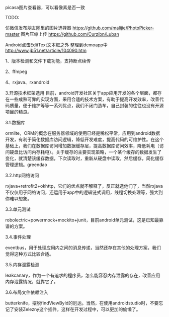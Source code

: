 
picasa图片查看器，可以看像素是否一致



TODO:

仿微信发布朋友圈里的图片选择器
https://github.com/malijie/PhotoPicker-master
图片压缩上传
https://github.com/Curzibn/Luban


Android点击EditText文本框之外 整理到demoapp中 http://www.jb51.net/article/104090.htm

1、版本检测和文件下载功能，支持断点续传

2、ffmpeg

4、rxjava、rxandroid



3.开源技术框架选用
目前，android开发社区关于app应用开发的各个层面，都存在一些成熟可靠的实现方面，采用合适的技术方案，有助于提高开发效率，改善代码质量，便于维护等等一系列优点，我们不闭门造车，自己封装的往往也没有开源项目的精良。

3.1.数据库

ormlite，ORM的概念在服务器领域的使用已经是稀松平常，应用到android数据开发，有利于简化数据库访问逻辑，降低开发难度，提高代码的可维护性。在这个基础上，我们在数据库访问增加数据缓存层，提高数据库访问效率，降低耗电（访问硬盘比访问内存耗电）。关于缓存的主要实现策略，一个某个缓存的数据发生了变化，就清楚该缓存数据，下次读取时，重新从硬盘中读取，然后缓存，简化缓存管理逻辑。greendao

3.2.http网络访问

rxjava+retrofit2+okhttp，它们的优点就不解释了，反正就选他们了，当然rxjava不仅仅用于网络访问，还运用于app中的逻辑链式调用，线程切换处理等，强大到你难以想象。

3.3.单元测试

robolectric+powermock+mockito+junit，目前android单元测试，这是已知最靠谱的方案。

3.4.事件处理

eventbus，用于处理应用内之间的消息传递，当然还存在其他的处理方案，我们觉得这种方式比较合适。

3.5.内存泄露检测

leakcanary，作为一个有追求的程序员，怎么能容忍内存泄露的存在，改善应用内存泄露情况，就靠它了。

3.6.布局文件依赖注入

butterknife，摆脱findViewById的厄运。当然，在使用androidstudio时，不要忘记了安装Zelezny这个插件，这样在开发过程中，可以更加的偷懒了。
